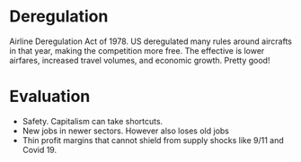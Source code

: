 # Deregulation
Airline Deregulation Act of 1978. US deregulated many rules around aircrafts in that year, making the competition more free.
The effective is lower airfares, increased travel volumes, and economic growth. Pretty good!

# Evaluation
- Safety. Capitalism can take shortcuts.
- New jobs in newer sectors. However also loses old jobs
- Thin profit margins that cannot shield from supply shocks like 9/11 and Covid 19.